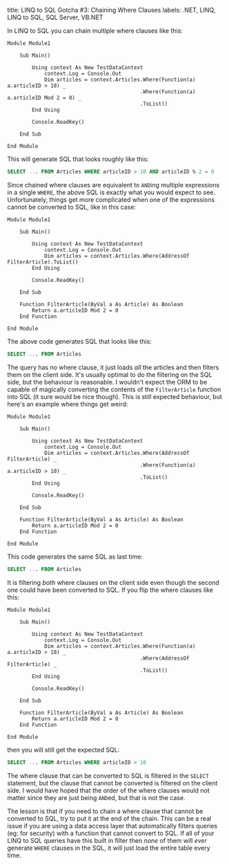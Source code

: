 title: LINQ to SQL Gotcha #3: Chaining Where Clauses
labels: .NET, LINQ, LINQ to SQL, SQL Server, VB.NET

In LINQ to SQL you can chain multiple where clauses like this<!--break-->:

```vbnet
Module Module1

    Sub Main()

        Using context As New TestDataContext
            context.Log = Console.Out
            Dim articles = context.Articles.Where(Function(a) a.articleID > 10) _
                                           .Where(Function(a) a.articleID Mod 2 = 0) _
                                           .ToList()
        End Using

        Console.ReadKey()

    End Sub

End Module
```

This will generate SQL that looks roughly like this:

```sql
SELECT ... FROM Articles WHERE articleID > 10 AND articleID % 2 = 0
```

Since chained where clauses are equivalent to <code>AND</code>ing multiple expressions in a single <code>WHERE</code>, the above SQL is exactly what you would expect to see.  Unfortunately, things get more complicated when one of the expressions cannot be converted to SQL, like in this case:

```vbnet
Module Module1

    Sub Main()

        Using context As New TestDataContext
            context.Log = Console.Out
            Dim articles = context.Articles.Where(AddressOf FilterArticle).ToList()
        End Using

        Console.ReadKey()

    End Sub

    Function FilterArticle(ByVal a As Article) As Boolean
        Return a.articleID Mod 2 = 0
    End Function

End Module
```

The above code generates SQL that looks like this:

```sql
SELECT ... FROM Articles
```

The query has no where clause, it just loads <em>all</em> the articles and then filters them on the client side.  It's usually optimal to do the filtering on the SQL side, but the behaviour is reasonable.  I wouldn't expect the ORM to be capable of magically converting the contents of the <code>FilterArticle</code> function into SQL (it sure would be nice though).  This is still expected behaviour, but here's an example where things get weird:

```vbnet
Module Module1

    Sub Main()

        Using context As New TestDataContext
            context.Log = Console.Out
            Dim articles = context.Articles.Where(AddressOf FilterArticle) _
                                           .Where(Function(a) a.articleID > 10) _
                                           .ToList()
        End Using

        Console.ReadKey()

    End Sub

    Function FilterArticle(ByVal a As Article) As Boolean
        Return a.articleID Mod 2 = 0
    End Function

End Module
```

This code generates the same SQL as last time:

```sql
SELECT ... FROM Articles
```

It is filtering <em>both</em> where clauses on the client side even though the second one could have been converted to SQL.  If you flip the where clauses like this:

```vbnet
Module Module1

    Sub Main()

        Using context As New TestDataContext
            context.Log = Console.Out
            Dim articles = context.Articles.Where(Function(a) a.articleID > 10) _
                                           .Where(AddressOf FilterArticle) _
                                           .ToList()
        End Using

        Console.ReadKey()

    End Sub

    Function FilterArticle(ByVal a As Article) As Boolean
        Return a.articleID Mod 2 = 0
    End Function

End Module
```

then you will still get the expected SQL:

```sql
SELECT ... FROM Articles WHERE articleID > 10
```

The where clause that can be converted to SQL is filtered in the <code>SELECT</code> statement, but the clause that cannot be converted is filtered on the client side.  I would have hoped that the order of the where clauses would not matter since they are just being <code>AND</code>ed, but that is not the case.

The lesson is that if you need to chain a where clause that cannot be converted to SQL, try to put it at the end of the chain.  This can be a real issue if you are using a data access layer that automatically filters queries (eg: for security) with a function that cannot convert to SQL.  If all of your LINQ to SQL queries have this built in filter then <em>none</em> of them will <em>ever</em> generate <code>WHERE</code> clauses in the SQL, it will just load the entire table every time.
